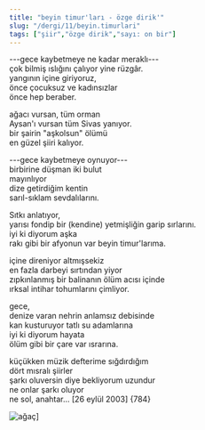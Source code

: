```yaml
---
title: "beyin timur'ları - özge dirik'"
slug: "/dergi/11/beyin.timurlari"
tags: ["şiir","özge dirik","sayı: on bir"]
---
```


---gece kaybetmeye ne kadar meraklı---  
çok bilmiş ıslığını çalıyor yine rüzgâr.  
yangının içine giriyoruz,  
önce çocuksuz ve kadınsızlar  
önce hep beraber.

ağacı vursan, tüm orman  
Aysan'ı vursan tüm Sivas yanıyor.  
bir şairin "aşkolsun" ölümü  
en güzel şiiri kalıyor.

---gece kaybetmeye oynuyor---  
birbirine düşman iki bulut  
mayınlıyor  
dize getirdiğim kentin  
sarıl-sıklam sevdalılarını.

Sıtkı anlatıyor,  
yarısı fondip bir (kendine) yetmişliğin garip sırlarını.  
iyi ki diyorum aşka  
rakı gibi bir afyonun var beyin timur'larıma.

içine direniyor altmışsekiz  
en fazla darbeyi sırtından yiyor  
zıpkınlanmış bir balinanın ölüm acısı içinde  
ırksal intihar tohumlarını çimliyor.

gece,  
denize varan nehrin anlamsız debisinde  
kan kusturuyor tatlı su adamlarına  
iyi ki diyorum hayata  
ölüm gibi bir çare var ısrarına.

küçükken müzik defterime sığdırdığım  
dört mısralı şiirler  
şarkı oluversin diye bekliyorum uzundur  
ne onlar şarkı oluyor  
ne sol, anahtar...
\[26 eylül 2003\] {784}

![ağaç](/img/ky11_16.jpg)]
